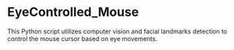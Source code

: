 # EyeControlled_Mouse
This Python script utilizes computer vision and facial landmarks detection to control the mouse cursor based on eye movements.
